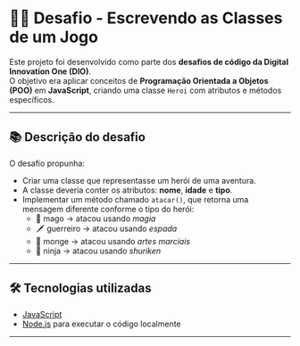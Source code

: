 # 🧙‍♂️ Desafio - Escrevendo as Classes de um Jogo  

Este projeto foi desenvolvido como parte dos **desafios de código da Digital Innovation One (DIO)**.  
O objetivo era aplicar conceitos de **Programação Orientada a Objetos (POO)** em **JavaScript**, criando uma classe `Heroi` com atributos e métodos específicos.  

---

## 📚 Descrição do desafio  
O desafio propunha:  
- Criar uma classe que representasse um herói de uma aventura.  
- A classe deveria conter os atributos: **nome**, **idade** e **tipo**.  
- Implementar um método chamado `atacar()`, que retorna uma mensagem diferente conforme o tipo do herói:  
  - 🧙 mago → atacou usando *magia*  
  - 🗡️ guerreiro → atacou usando *espada*  
  - 🧘 monge → atacou usando *artes marciais*  
  - 🥷 ninja → atacou usando *shuriken*  

---

## 🛠️ Tecnologias utilizadas  
- [JavaScript](https://developer.mozilla.org/pt-BR/docs/Web/JavaScript)  
- [Node.js](https://nodejs.org/) para executar o código localmente  

---
